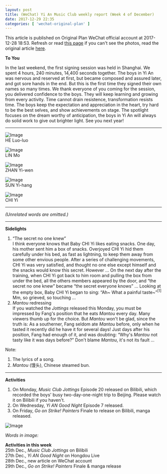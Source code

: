 ```yaml
---
layout: post
title: (WeChat) Yi An Music Club weekly report (Week 4 of December)
date: 2017-12-29 22:35
categories: [ 'wechat-original-plan' ]
---
```


This article is published on Original Plan WeChat official account at 2017-12-28 18:53. Refresh or read [this page](https://github.com/Quadrifolium/originalplan/blob/gh-pages/_posts/WeChat/2017-12-29-WeChat-Original-Plan.md) if you can't see the photos, read the original article [here](https://mp.weixin.qq.com/s/M_xd7_M2OvcB1qbom3P-ow).

<!-- more -->

**To You**

In the last weekend, the first signing session was held in Shanghai. We spent 4 hours, 240 minutes, 14,400 seconds together. The boys in Yi An was nervous and reserved at first, but became composed and assured later, and got sore hands in the end. But this is the first time they signed their own names so many times.
We thank everyone of you coming for the session, you delivered confidence to the boys. They will keep learning and growing from every activity.
Time cannot drain resistence, transformation resists time. The boys keep the expectation and appreciation in the heart, try hard to be the best selves, and show achievements on stage. The spotlight focuses on the dream worthy of anticipation, the boys in Yi An will always do solid work to give out brighter light. See you next year!

---

![Image](http://mmbiz.qpic.cn/mmbiz_jpg/XOMVurd7hjRXdUWKQiaR1r8GDMFFg6K01Ajqk6BgEJ5qXia0w8O0YoX5NHaKpKyGaFM8H9NxLgWe88hk66vtLFLQ/)  
HE Luo-luo

![Image](http://mmbiz.qpic.cn/mmbiz_jpg/XOMVurd7hjRXdUWKQiaR1r8GDMFFg6K017ruJPYbvQeibTvyWUSvRLNLRicje06YK3vXjPuUoY7EbCBZdTHU6tWog/)  
LIN Mo

![Image](http://mmbiz.qpic.cn/mmbiz_jpg/XOMVurd7hjRXdUWKQiaR1r8GDMFFg6K01kgPdO9OdVQSp0AL4ruElofWDYQCJrVuvXfKcQhkRzHaibzKFibicuEicmw/)  
ZHAN Yi-wen

![Image](http://mmbiz.qpic.cn/mmbiz_jpg/XOMVurd7hjRXdUWKQiaR1r8GDMFFg6K01Jkr6nzCrbmNBGkjJGs43NWTz5BGdsn4w1XEeJ57a90MgKUTxezT3Vw/)  
SUN Yi-hang

![Image](http://mmbiz.qpic.cn/mmbiz_jpg/XOMVurd7hjRXdUWKQiaR1r8GDMFFg6K01ibAoBomM6KkfmnqnMtMnswCaiaEk4fVFYVIyzaRChLETW6qFxeHqWemA/)  
CHI Yi

---

*(Unrelated words are omitted.)*

---

**Sidelights**

1. “The secret no one knew”  
I think everyone knows that Baby CHI Yi likes eating snacks. One day, his mother sent him a box of snacks. Overjoyed CHI Yi hid them carefully under his bed, as fast as lightning, to keep them away from some other envious people. After a series of challenging movements, CHI Yi was very satisfied, and thought no one else except himself and the snacks would know this secret. However … On the next day after the training, when CHI Yi got back to him room and pulling the box from under the bed, all the others members appeared by the door, and “the secret no one knew” became “the secret everyone knows” … Looking at the empty box, Baby CHI Yi began to sing: “Ah~ What a painful taste~”<sup>[1]</sup> Mm, so grieved, so touching …
2. *Mantou* redressing  
If you watched the *Jottings* released this Monday, you must be impressed by Fang's position that he eats *Mantou* every day. Many viewers thumb up for the choice. But *Mantou* won't be glad, since the truth is: As a southerner, Fang seldom ate *Mantou* before, only when he tasted it recently did he have it for several days! Just days after his position, Fang had enough of it, and was doubting: “Why's *Mantou* not tasty like it was days before?” Don't blame *Mantou*, it's not its fault …

Note:
1. The lyrics of a song.
2. *Mantou* (馒头), Chinese steamed bun.

---

**Activities**

1. On Monday, *Music Club Jottings* Episode 20 released on Bilibili, which recorded the boys' busy two-day-one-night trip to Beijing. Please watch it on Bilibili if you haven't.
2. On Wednesday, *Yi AN Good Night* Episode 7 released.
3. On Friday, *Go on Strike! Painters* Finale to release on Bilibili, manga released.

![Image](http://mmbiz.qpic.cn/mmbiz_png/XOMVurd7hjRXdUWKQiaR1r8GDMFFg6K01olHTsick5aox1q1bPXWQxf3IccODPMNpENYLKqsP30k4ib1iaR8VBfRPw/)

*Words in image:*

**Activities in this week**  
25th Dec., *Music Club Jottings* on Bilibili  
27th Dec., *Yi AN Good Night* on Hongdou Live  
28th Dec., new article on WeChat account  
29th Dec., *Go on Strike! Painters* Finale & manga release
